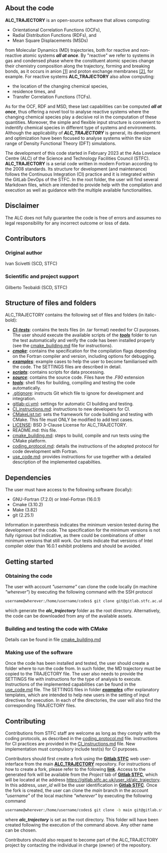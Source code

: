 ## About the code
**ALC_TRAJECTORY** is an open-source software that allows computing: 

* Orientational Correlation Functions (OCFs),
* Radial Distribution Functions (RDFs), and 
* Mean Square Displacements (MSDs) 

from Molecular Dynamics (MD) trajectories, both for reactive and non-reactive atomic systems ***all at once***. By "reactive" we refer to systems in gas and condensed phase where the constituent atomic species change their chemistry composition along the trajectory, forming and breaking bonds, as it occurs in anion  [[1]](https://pubs.acs.org/doi/10.1021/acs.jpcc.8b10298) and proton exchange membranes [[2]](https://pubs.acs.org/doi/10.1021/acs.jpclett.1c04071?ref=PDF), for example. For reactive systems **ALC_TRAJECTORY** also allow computing:

* the location of the changing chemical species,
* residence times, and
* Transfer Correlation Functions (TCFs). 

As for the OCF, RDF and MSD, these last capabilities can be computed  ***all at once***, thus offering a novel tool to analyse reactive systems where the changing chemical species play a decisive rol in the computation of these quantities. Moreover, the simple and flexible input structure is convenient to indentify chemical species in different type of systems and environments. Although the applicability of ***ALC_TRAJECTORY*** is general, its development and optimization have been focused to analyse systems within the size range of Density Functional Theory (DFT) simulations.  

The development of this code started in February 2023 at the Ada Lovelace Centre (ALC) of the Science and Technology Facilities Council (STFC). **ALC_TRAJECTORY** is a serial code written in modern Fortran according to the 2008 standards. Its structure for development (and maintenance) follows the Continuous Integration (CI) practice and it is integrated within the GitLab DevOps of the STFC.
In the root folder, the user will find several Markdown files, which are intended to provide help with the compilation and execution as well as guidance with the multiple available functionalities.  

## Disclaimer
The ALC does not fully guarantee the code is free of errors and assumes no legal responsibility for any incorrect outcome or loss of data.

## Contributors
### Original author
Ivan Scivetti (SCD, STFC)
### Scientific and project support
Gilberto Teobaldi (SCD, STFC)

## Structure of files and folders
ALC_TRAJECTORY contains the following set of files and folders (in italic-bold):

* [***CI-tests***](./CI-tests): contains the tests files (in .tar format) needed for CI purposes. The user should execute the available scripts of the [***tools***](./tools) folder to run the test automatically and verify the code has been installed properly (see the [cmake_building.md](./cmake_building.md) file for instructions).
* [***cmake***](./cmake): contains the specification for the compilation flags depending on the Fortran compiler and version, including options for debugging.
* [***examples***](./examples): example cases to help the user to become familiarised with the code. The SETTINGS files are described in detail.  
* [***scripts***](./scripts): contains scripts for data processing.
* [***source***](./source): contains the source code. Files have the *.F90* extension
* [***tools***](./tools): shell files for building, compiling and testing the code automatically.
* [.gitignore](./.gitignore): instructs Git which file to ignore for development and integration.
* [gitlab-ci.yml](gitlab-ci.yml): settings for automatic CI building and testing.
* [CI_instructions.md](./CI_instructions.md): instructions to new developers for CI.
* [CMakeList.txt](./CMakeList.txt): sets the framework for code building and testing with CMake. This file must ONLY be modified to add test cases.
* [LICENSE](./LICENSE): BSD 3-Clause License for ALC_TRAJECTORY. 
* README.md: this file.
* [cmake_building.md](./cmake_building.md): steps to build, compile and run tests using the CMake platform.
* [coding_protocol.md](./coding_protocol.md): details the instructions of the adopted protocol for code development with Fortran.
* [use_code.md](./use_code.md): provides instructions for use together with a detailed description of the implemented capabilties. 

## Dependencies
The user must have access to the following software (locally):

* GNU-Fortran (7.2.0) or Intel-Fortran (16.0.1)
* Cmake (3.10.2)
* Make (3.82)
* git (2.25.1)

Information in parenthesis indicates the minimum version tested during the development of the code. The specification for the minimum versions is not fully rigorous but indicative, as there could be combinations of other minimum versions that still work. Our tests indicate that versions of Intel compiler older than 16.0.1 exhibit problems and should be avoided.

## Getting started

### Obtaining the code
The user with account *"username"* can clone the code locally (in machine *"wherever"*) by executing the following command with the SSH protocol
```sh
username@wherever:/home/username/codes$ git clone git@gitlab.stfc.ac.uk:alc_trajectory/alc_trajectory.git
```
which generate the ***alc_trajectory*** folder as the root directory. Alternatively, the code can be downloaded from any of the available assets.

### Building and testing the code with CMake
Details can be found in file [cmake_building.md](./cmake_building.md)

### Making use of the software
Once the code has been installed and tested, the user should create a folder where to run the code from. In such folder, the MD trajectory must be copied to the TRAJECTORY file. The user also needs to provide the SETTINGS file with instructions for the type of analysis to execute. Instructions of the implemented capabilities can be found in the [use_code.md](./use_code.md) file. The SETTINGS files in folder [***examples***](./examples) offer explanatory templates, which are intended to help new users in the setting of input directives for execution. In each of the directories, the user will also find the corresponding TRAJECTORY files.

## Contributing 
Contributions from STFC staff are welcome as long as they comply with the coding protocols, as described in the [coding_protocol.md](./coding_protocol.md) file. Instructions for CI practices are provided in the [CI_instructions.md](./CI_instructions.md) file. New implementation must compulsory include test(s) for CI purposes. 

Contributors should first create a fork using the [**Gitlab STFC**](https://gitlab.stfc.ac.uk/) web user-interface from the main [**ALC_TRAJECTORY**](https://gitlab.stfc.ac.uk/alc_trajectory/alc_trajectory) repository. For instructions of how to create a fork, please refer to the following [**link**](https://docs.gitlab.com/ee/user/project/repository/forking_workflow.html#creating-a-fork). Access to the generated fork will be available from the *Project* tab of [**Gitlab STFC**](https://gitlab.stfc.ac.uk/), which will be located at the address <span style="color:blue">https://gitlab.stfc.ac.uk/user_id/alc_trajectory</span>. In this address, *user_id* will be the user identification in [**Gitlab STFC**](https://gitlab.stfc.ac.uk/). Once the fork is created, the user can clone the *main* branch in the account *"username"* of the local machine *"wherever"* by executing the following command
```sh
username@wherever:/home/username/codes$ git clone -b main git@gitlab.stfc.ac.uk:user_id/alc_trajectory.git alc_trajectory
```
where ***alc_trajectory*** is set as the root directory. This folder will have been created following the execution of the command above. Any other name can be chosen.  

Contributors should also request to become part of the ALC_TRAJECTORY project by contacting the individual in charge (owner) of the repository. 
